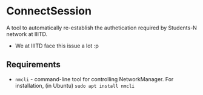 # ConnectSession
A tool to automatically re-establish the authetication required by Students-N network at IIITD.
* We at IIITD face this issue a lot :p

## Requirements
* `nmcli` - command-line tool for controlling NetworkManager.
For installation, (in Ubuntu)
`sudo apt install nmcli`
